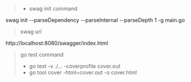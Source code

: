 > - swag init command

swag init --parseDependency --parseInternal --parseDepth 1 -g main.go

> swag url


http://localhost:8080/swagger/index.html

> go test command
>
> - go test -v ./... -coverprofile cover.out
> - go tool cover -html=cover.out -o cover.html

